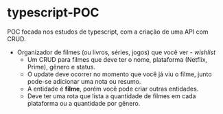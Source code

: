 # typescript-POC

POC focada nos estudos de typescript, com a criação de uma API com CRUD.

- Organizador de filmes (ou livros, séries, jogos) que você ver - *wishlist*
    - Um CRUD para filmes que deve ter o nome, plataforma (Netflix, Prime), gênero e status.
    - O update deve ocorrer no momento que você já viu o filme, junto pode-se adicionar uma nota ou resumo.
    - A entidade é **filme**, porém você pode criar outras entidades.
    - Deve ter uma rota que lista a quantidade de filmes em cada plataforma ou a quantidade por gênero.

